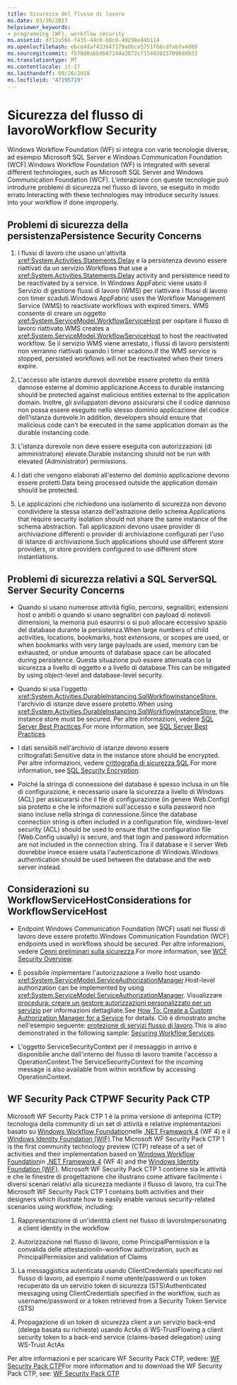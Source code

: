 ```yaml
---
title: Sicurezza del flusso di lavoro
ms.date: 03/30/2017
helpviewer_keywords:
- programming [WF], workflow security
ms.assetid: d712a566-f435-44c0-b8c0-49298e84b114
ms.openlocfilehash: ebce4daf433647179a0bce5751f66cdfab7a4d80
ms.sourcegitcommit: fb78d8abbdb87144a3872cf154930157090dd933
ms.translationtype: MT
ms.contentlocale: it-IT
ms.lasthandoff: 09/26/2018
ms.locfileid: "47195719"
---
```

# <a name="workflow-security"></a><span data-ttu-id="bfa00-102">Sicurezza del flusso di lavoro</span><span class="sxs-lookup"><span data-stu-id="bfa00-102">Workflow Security</span></span>
<span data-ttu-id="bfa00-103">Windows Workflow Foundation (WF) si integra con varie tecnologie diverse, ad esempio Microsoft SQL Server e Windows Communication Foundation (WCF).</span><span class="sxs-lookup"><span data-stu-id="bfa00-103">Windows Workflow Foundation (WF) is integrated with several different technologies, such as Microsoft SQL Server and Windows Communication Foundation (WCF).</span></span> <span data-ttu-id="bfa00-104">L'interazione con queste tecnologie può introdurre problemi di sicurezza nel flusso di lavoro, se eseguito in modo errato.</span><span class="sxs-lookup"><span data-stu-id="bfa00-104">Interacting with these technologies may introduce security issues into your workflow if done improperly.</span></span>

## <a name="persistence-security-concerns"></a><span data-ttu-id="bfa00-105">Problemi di sicurezza della persistenza</span><span class="sxs-lookup"><span data-stu-id="bfa00-105">Persistence Security Concerns</span></span>

1.  <span data-ttu-id="bfa00-106">I flussi di lavoro che usano un'attività <xref:System.Activities.Statements.Delay> e la persistenza devono essere riattivati da un servizio.</span><span class="sxs-lookup"><span data-stu-id="bfa00-106">Workflows that use a <xref:System.Activities.Statements.Delay> activity and persistence need to be reactivated by a service.</span></span> <span data-ttu-id="bfa00-107">In Windows AppFabric viene usato il Servizio di gestione flussi di lavoro (WMS) per riattivare i flussi di lavoro con timer scaduti.</span><span class="sxs-lookup"><span data-stu-id="bfa00-107">Windows AppFabric uses the Workflow Management Service (WMS) to reactivate workflows with expired timers.</span></span> <span data-ttu-id="bfa00-108">WMS consente di creare un oggetto <xref:System.ServiceModel.WorkflowServiceHost> per ospitare il flusso di lavoro riattivato.</span><span class="sxs-lookup"><span data-stu-id="bfa00-108">WMS creates a <xref:System.ServiceModel.WorkflowServiceHost> to host the reactivated workflow.</span></span> <span data-ttu-id="bfa00-109">Se il servizio WMS viene arrestato, i flussi di lavoro persistenti non verranno riattivati quando i timer scadono.</span><span class="sxs-lookup"><span data-stu-id="bfa00-109">If the WMS service is stopped, persisted workflows will not be reactivated when their timers expire.</span></span>

2.  <span data-ttu-id="bfa00-110">L'accesso alle istanze durevoli dovrebbe essere protetto da entità dannose esterne al dominio applicazione.</span><span class="sxs-lookup"><span data-stu-id="bfa00-110">Access to durable instancing should be protected against malicious entities external to the application domain.</span></span> <span data-ttu-id="bfa00-111">Inoltre, gli sviluppatori devono assicurarsi che il codice dannoso non possa essere eseguito nello stesso dominio applicazione del codice dell'istanza durevole.</span><span class="sxs-lookup"><span data-stu-id="bfa00-111">In addition, developers should ensure that malicious code can't be executed in the same application domain as the durable instancing code.</span></span>

3.  <span data-ttu-id="bfa00-112">L'istanza durevole non deve essere eseguita con autorizzazioni (di amministratore) elevate.</span><span class="sxs-lookup"><span data-stu-id="bfa00-112">Durable instancing should not be run with elevated (Administrator) permissions.</span></span>

4.  <span data-ttu-id="bfa00-113">I dati che vengono elaborati all'esterno del dominio applicazione devono essere protetti.</span><span class="sxs-lookup"><span data-stu-id="bfa00-113">Data being processed outside the application domain should be protected.</span></span>

5.  <span data-ttu-id="bfa00-114">Le applicazioni che richiedono una isolamento di sicurezza non devono condividere la stessa istanza dell'astrazione dello schema.</span><span class="sxs-lookup"><span data-stu-id="bfa00-114">Applications that require security isolation should not share the same instance of the schema abstraction.</span></span> <span data-ttu-id="bfa00-115">Tali applicazioni devono usare provider di archiviazione differenti o provider di archiviazione configurati per l'uso di istanze di archiviazione.</span><span class="sxs-lookup"><span data-stu-id="bfa00-115">Such applications should use different store providers, or store providers configured to use different store instantiations.</span></span>

## <a name="sql-server-security-concerns"></a><span data-ttu-id="bfa00-116">Problemi di sicurezza relativi a SQL Server</span><span class="sxs-lookup"><span data-stu-id="bfa00-116">SQL Server Security Concerns</span></span>

-   <span data-ttu-id="bfa00-117">Quando si usano numerose attività figlio, percorsi, segnalibri, estensioni host o ambiti o quando si usano segnalibri con payload di notevoli dimensioni, la memoria può esaurirsi o si può allocare eccessivo spazio del database durante la persistenza.</span><span class="sxs-lookup"><span data-stu-id="bfa00-117">When large numbers of child activities, locations, bookmarks, host extensions, or scopes are used, or when bookmarks with very large payloads are used, memory can be exhausted, or undue amounts of database space can be allocated during persistence.</span></span> <span data-ttu-id="bfa00-118">Questa situazione può essere attenuata con la sicurezza a livello di oggetto e a livello di database.</span><span class="sxs-lookup"><span data-stu-id="bfa00-118">This can be mitigated by using object-level and database-level security.</span></span>

-   <span data-ttu-id="bfa00-119">Quando si usa l'oggetto <xref:System.Activities.DurableInstancing.SqlWorkflowInstanceStore>, l'archivio di istanze deve essere protetto.</span><span class="sxs-lookup"><span data-stu-id="bfa00-119">When using <xref:System.Activities.DurableInstancing.SqlWorkflowInstanceStore>, the instance store must be secured.</span></span> <span data-ttu-id="bfa00-120">Per altre informazioni, vedere [SQL Server Best Practices](https://go.microsoft.com/fwlink/?LinkId=164972).</span><span class="sxs-lookup"><span data-stu-id="bfa00-120">For more information, see [SQL Server Best Practices](https://go.microsoft.com/fwlink/?LinkId=164972).</span></span>

-   <span data-ttu-id="bfa00-121">I dati sensibili nell'archivio di istanze devono essere crittografati.</span><span class="sxs-lookup"><span data-stu-id="bfa00-121">Sensitive data in the instance store should be encrypted.</span></span> <span data-ttu-id="bfa00-122">Per altre informazioni, vedere [crittografia di sicurezza SQL](https://go.microsoft.com/fwlink/?LinkId=164976).</span><span class="sxs-lookup"><span data-stu-id="bfa00-122">For more information, see [SQL Security Encryption](https://go.microsoft.com/fwlink/?LinkId=164976).</span></span>

-   <span data-ttu-id="bfa00-123">Poiché la stringa di connessione del database è spesso inclusa in un file di configurazione, è necessario usare la sicurezza a livello di Windows (ACL) per assicurarsi che il file di configurazione (in genere Web.Config) sia protetto e che le informazioni sull'accesso e sulla password non siano incluse nella stringa di connessione.</span><span class="sxs-lookup"><span data-stu-id="bfa00-123">Since the database connection string is often included in a configuration file, windows-level security (ACL) should be used to ensure that the configuration file (Web.Config usually) is secure, and that login and password information are not included in the connection string.</span></span> <span data-ttu-id="bfa00-124">Tra il database e il server Web dovrebbe invece essere usata l'autenticazione di Windows.</span><span class="sxs-lookup"><span data-stu-id="bfa00-124">Windows authentication should be used between the database and the web server instead.</span></span>

## <a name="considerations-for-workflowservicehost"></a><span data-ttu-id="bfa00-125">Considerazioni su WorkflowServiceHost</span><span class="sxs-lookup"><span data-stu-id="bfa00-125">Considerations for WorkflowServiceHost</span></span>

-   <span data-ttu-id="bfa00-126">Endpoint Windows Communication Foundation (WCF) usati nei flussi di lavoro deve essere protetto.</span><span class="sxs-lookup"><span data-stu-id="bfa00-126">Windows Communication Foundation (WCF) endpoints used in workflows should be secured.</span></span> <span data-ttu-id="bfa00-127">Per altre informazioni, vedere [Cenni preliminari sulla sicurezza](https://go.microsoft.com/fwlink/?LinkID=164975).</span><span class="sxs-lookup"><span data-stu-id="bfa00-127">For more information, see [WCF Security Overview](https://go.microsoft.com/fwlink/?LinkID=164975).</span></span>

-   <span data-ttu-id="bfa00-128">È possibile implementare l'autorizzazione a livello host usando <xref:System.ServiceModel.ServiceAuthorizationManager>.</span><span class="sxs-lookup"><span data-stu-id="bfa00-128">Host-level authorization can be implemented by using <xref:System.ServiceModel.ServiceAuthorizationManager>.</span></span> <span data-ttu-id="bfa00-129">Visualizzare [procedura: creare un gestore autorizzazioni personalizzato per un servizio](https://go.microsoft.com/fwlink/?LinkId=192228) per informazioni dettagliate.</span><span class="sxs-lookup"><span data-stu-id="bfa00-129">See [How To: Create a Custom Authorization Manager for a Service](https://go.microsoft.com/fwlink/?LinkId=192228) for details.</span></span> <span data-ttu-id="bfa00-130">Ciò è dimostrato anche nell'esempio seguente: [protezione di servizi flusso di lavoro](../../../docs/framework/windows-workflow-foundation/samples/securing-workflow-services.md).</span><span class="sxs-lookup"><span data-stu-id="bfa00-130">This is also demonstrated in the following sample: [Securing Workflow Services](../../../docs/framework/windows-workflow-foundation/samples/securing-workflow-services.md).</span></span>

-   <span data-ttu-id="bfa00-131">L'oggetto ServiceSecurityContext per il messaggio in arrivo è disponibile anche dall'interno del flusso di lavoro tramite l'accesso a OperationContext.</span><span class="sxs-lookup"><span data-stu-id="bfa00-131">The ServiceSecurityContext for the incoming message is also available from within workflow by accessing OperationContext.</span></span>

## <a name="wf-security-pack-ctp"></a><span data-ttu-id="bfa00-132">WF Security Pack CTP</span><span class="sxs-lookup"><span data-stu-id="bfa00-132">WF Security Pack CTP</span></span>
 <span data-ttu-id="bfa00-133">Microsoft WF Security Pack CTP 1 è la prima versione di anteprima (CTP) tecnologia della community di un set di attività e relative implementazioni basato su [Windows Workflow Foundation](https://msdn.microsoft.com/netframework/aa663328.aspx)nelle [.NET Framework 4](https://msdn.microsoft.com/netframework/default.aspx) (WF 4) e il [Windows Identity Foundation (WIF)](https://msdn.microsoft.com/security/aa570351.aspx).</span><span class="sxs-lookup"><span data-stu-id="bfa00-133">The Microsoft WF Security Pack CTP 1 is the first community technology preview (CTP) release of a set of activities and their implementation based on [Windows Workflow Foundation](https://msdn.microsoft.com/netframework/aa663328.aspx)in [.NET Framework 4](https://msdn.microsoft.com/netframework/default.aspx) (WF 4) and the [Windows Identity Foundation (WIF)](https://msdn.microsoft.com/security/aa570351.aspx).</span></span>  <span data-ttu-id="bfa00-134">Microsoft WF Security Pack CTP 1 contiene sia le attività e che le finestre di progettazione che illustrano come attivare facilmente i diversi scenari relativi alla sicurezza mediante il flusso di lavoro, tra cui:</span><span class="sxs-lookup"><span data-stu-id="bfa00-134">The Microsoft WF Security Pack CTP 1 contains both activities and their designers which illustrate how to easily enable various security-related scenarios using workflow, including:</span></span>

1.  <span data-ttu-id="bfa00-135">Rappresentazione di un'identità client nel flusso di lavoro</span><span class="sxs-lookup"><span data-stu-id="bfa00-135">Impersonating a client identity in the workflow</span></span>

2.  <span data-ttu-id="bfa00-136">Autorizzazione nel flusso di lavoro, come PrincipalPermission e la convalida delle attestazioni</span><span class="sxs-lookup"><span data-stu-id="bfa00-136">In-workflow authorization, such as PrincipalPermission and validation of Claims</span></span>

3.  <span data-ttu-id="bfa00-137">La messaggistica autenticata usando ClientCredentials specificato nel flusso di lavoro, ad esempio il nome utente/password o un token recuperato da un servizio token di sicurezza (STS)</span><span class="sxs-lookup"><span data-stu-id="bfa00-137">Authenticated messaging using ClientCredentials specified in the workflow, such as username/password or a token retrieved from a Security Token Service (STS)</span></span>

4.  <span data-ttu-id="bfa00-138">Propagazione di un token di sicurezza client a un servizio back-end (delega basata su richieste) usando ActAs di WS-Trust</span><span class="sxs-lookup"><span data-stu-id="bfa00-138">Flowing a client security token to a back-end service (claims-based delegation) using WS-Trust ActAs</span></span>

<span data-ttu-id="bfa00-139">Per altre informazioni e per scaricare WF Security Pack CTP, vedere: [WF Security Pack CTP](http://wf.codeplex.com/releases/view/48114)</span><span class="sxs-lookup"><span data-stu-id="bfa00-139">For more information and to download the WF Security Pack CTP, see: [WF Security Pack CTP](http://wf.codeplex.com/releases/view/48114)</span></span>